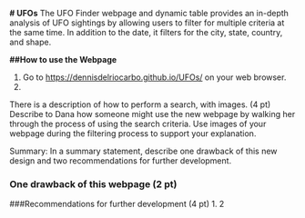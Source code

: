 **# UFOs**
The UFO Finder webpage and dynamic table provides an  in-depth analysis of UFO sightings by allowing users to filter for multiple criteria at the same time. In addition to the date, it filters for the city, state, country, and shape.

**##How to use the Webpage**
1. Go to https://dennisdelriocarbo.github.io/UFOs/ on your web browser.
2. 


There is a description of how to perform a search, with images. (4 pt)
Describe to Dana how someone might use the new webpage by walking her through the process of using the search criteria. Use images of your webpage during the filtering process to support your explanation.





Summary:
In a summary statement, describe one drawback of this new design and two recommendations for further development.


### One drawback of this webpage (2 pt)

###Recommendations for further development (4 pt)
1.
2
